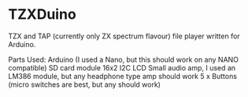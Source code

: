 # TZXDuino

TZX and TAP (currently only ZX spectrum flavour) file player written for Arduino.

Parts Used:
  Arduino (I used a Nano, but this should work on any NANO compatible)
  SD card module
  16x2 I2C LCD
  Small audio amp, I used an LM386 module, but any headphone type amp should work
  5 x Buttons (micro switches are best, but any should work)
  

